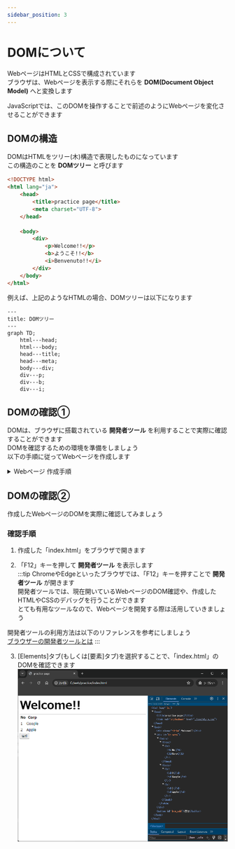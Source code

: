 ```yaml
---
sidebar_position: 3
---
```


# DOMについて
WebページはHTMLとCSSで構成されています  
ブラウザは、Webページを表示する際にそれらを __DOM(Document Object Model)__ へと変換します  

JavaScriptでは、このDOMを操作することで前述のようにWebページを変化させることができます  

## DOMの構造
DOMはHTMLをツリー(木)構造で表現したものになっています  
この構造のことを __DOMツリー__ と呼びます  

```html title="HTML"
<!DOCTYPE html>
<html lang="ja">
    <head>
        <title>practice page</title>
        <meta charset="UTF-8">
    </head>

    <body>
        <div>
            <p>Welcome!!</p>
            <b>ようこそ!!</b>
            <i>Benvenuto!!</i>
        </div>
    </body>
</html>
```

例えば、上記のようなHTMLの場合、DOMツリーは以下になります  

```mermaid
---
title: DOMツリー
---
graph TD;
    html---head;
    html---body;
    head---title;
    head---meta;
    body---div;
    div---p;
    div---b;
    div---i;
```

## DOMの確認①
DOMは、ブラウザに搭載されている __開発者ツール__ を利用することで実際に確認することができます  
DOMを確認するための環境を準備をしましょう  
以下の手順に従ってWebページを作成します  

<details>
<summary>Webページ 作成手順</summary>

1. 作業用フォルダ「C:\web\practice」を新規作成します  
中間のフォルダが存在しない場合は、同様に新規作成してください

2. 「practice」フォルダに以下のファイルを作成しましょう

```html title="index.html"
<!DOCTYPE html>
<html lang="ja">
    <head>
        <title>practice page</title>
        <link rel="stylesheet" href="./css/style.css">
    </head>

    <body>
        <div class="title">Welcome!!</div>

        <div>
            <table>
                <thead>
                    <th>No</th>
                    <th>Corp</th>
                </thead>
                <tbody id="tb-body">
                    <tr>
                        <td>1</td>
                        <td>Google</td>
                    </tr>
                    <tr>
                        <td>2</td>
                        <td>Apple</td>
                    </tr>
                </tbody>
            </table>
        </div>
        <button id='btn-add'>追加</button>
    </body>
</html>
```

3. 「practice」フォルダに「css」フォルダを新規作成します

4. 「css」フォルダ( 「C:\web\practice\css」 )へ以下のファイルを作成しましょう
```css title="style.css"
.title{
    font-weight: bold;
    font-size: 50px;
    color: black;
    border-bottom: solid 1px;
    border-color: gray;
}
```  

5. フォルダ構造は以下の通りになります  
![folder_structure](./images/html_css_structure.png)
</details>

## DOMの確認②

作成したWebページのDOMを実際に確認してみましょう  

### 確認手順
1. 作成した「index.html」をブラウザで開きます  

2. 「F12」キーを押して __開発者ツール__ を表示します  
:::tip
ChromeやEdgeといったブラウザでは、「F12」キーを押すことで __開発者ツール__ が開きます  
開発者ツールでは、現在開いているWebページのDOM確認や、作成したHTMLやCSSのデバッグを行うことができます  
とても有用なツールなので、Webページを開発する際は活用していきましょう

開発者ツールの利用方法は以下のリファレンスを参考にしましょう  
[ブラウザーの開発者ツールとは](https://developer.mozilla.org/ja/docs/Learn/Common_questions/Tools_and_setup/What_are_browser_developer_tools)
:::


3. [Elements]タブ(もしくは[要素]タブ)を選択することで、「index.html」のDOMを確認できます  
![js](./images/practice_dom.png)
